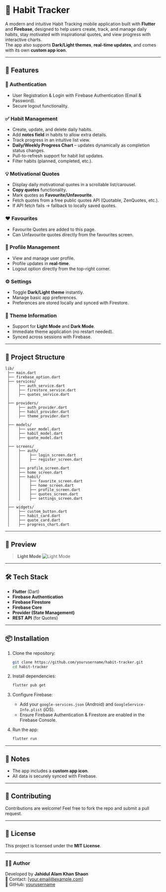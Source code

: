 # 📱 Habit Tracker

A modern and intuitive Habit Tracking mobile application built with **Flutter** and **Firebase**, designed to help users create, track, and manage daily habits, stay motivated with inspirational quotes, and view progress with interactive charts.  
The app also supports **Dark/Light themes**, **real-time updates**, and comes with its own **custom app icon**.

---

## 🚀 Features

### 🔐 Authentication
- User Registration & Login with Firebase Authentication (Email & Password).
- Secure logout functionality.

### ✅ Habit Management
- Create, update, and delete daily habits.
- Add **notes field** in habits to allow extra details.
- Track progress in an intuitive list view.
- **Daily/Weekly Progress Chart** – updates dynamically as completion status changes.
- Pull-to-refresh support for habit list updates.
- Filter habits (planned, completed, etc.).

### 💡 Motivational Quotes
- Display daily motivational quotes in a scrollable list/carousel.
- **Copy quotes** functionality.
- Mark quotes as **Favourite/Unfavourite**.
- Fetch quotes from a free public quotes API (Quotable, ZenQuotes, etc.).
- If API fetch fails → fallback to locally saved quotes.

### ❤ Favourites
- Favourite Quotes are added to this page.
- Can Unfavourite quotes directly from the favourites screen.

### 👤 Profile Management
- View and manage user profile.
- Profile updates in **real-time**.
- Logout option directly from the top-right corner.

### ⚙️ Settings
- Toggle **Dark/Light theme** instantly.
- Manage basic app preferences.
- Preferences are stored locally and synced with Firestore.

### 🎨 Theme Information
- Support for **Light Mode** and **Dark Mode**.
- Immediate theme application (no restart needed).
- Synced across sessions with Firebase.

---

## 📂 Project Structure

```
lib/
 ├── main.dart
 ├── firebase_option.dart
 ├── services/
 │    ├── auth_service.dart
 │    ├── firestore_service.dart
 │    ├── quotes_service.dart
 │
 ├── providers/
 │    ├── auth_provider.dart
 │    ├── habit_provider.dart
 │    ├── theme_provider.dart
 │
 ├── models/
 │    ├── user_model.dart
 │    ├── habit_model.dart
 │    ├── quote_model.dart
 │
 ├── screens/
 │    ├── auth/
 │    │    ├── login_screen.dart
 │    │    ├── register_screen.dart
 │    │
 │    ├── profile_screen.dart
 │    ├── home_screen.dart
 │    ├── habit/
 │    │    ├── favorite_screen.dart 
 │    │    ├── home_screen.dart 
 │    │    ├── profile_screen.dart
 │    │    ├── quotes_screen.dart 
 │    │    ├── settings_screen.dart 
 │
 ├── widgets/
 │    ├── custom_button.dart
 │    ├── habit_card.dart
 │    ├── quote_card.dart
 │    ├── progress_chart.dart
```

---

## 📸 Preview

> **Light Mode** ![Light Mode](https://github.com/user-attachments/assets/4614b93f-5107-463d-aa24-c404b2b61293)



---

## 🛠️ Tech Stack
- **Flutter** (Dart)
- **Firebase Authentication**
- **Firebase Firestore**
- **Firebase Core**
- **Provider (State Management)**
- **REST API** (for Quotes)

---

## 📦 Installation

1. Clone the repository:
   ```bash
   git clone https://github.com/yourusername/habit-tracker.git
   cd habit-tracker
   ```

2. Install dependencies:
   ```bash
   flutter pub get
   ```

3. Configure Firebase:
   - Add your `google-services.json` (Android) and `GoogleService-Info.plist` (iOS).
   - Ensure Firebase Authentication & Firestore are enabled in the Firebase Console.

4. Run the app:
   ```bash
   flutter run
   ```

---

## 📌 Notes
- The app includes a **custom app icon**.
- All data is securely synced with Firebase.

---

## 🤝 Contributing
Contributions are welcome! Feel free to fork the repo and submit a pull request.

---

## 📄 License
This project is licensed under the **MIT License**.

---

### 👨‍💻 Author
Developed by **Jahidul Alam Khan Shaon**  
📧 Contact: [your.email@example.com]  
🔗 GitHub: [yourusername](https://github.com/yourusername)
